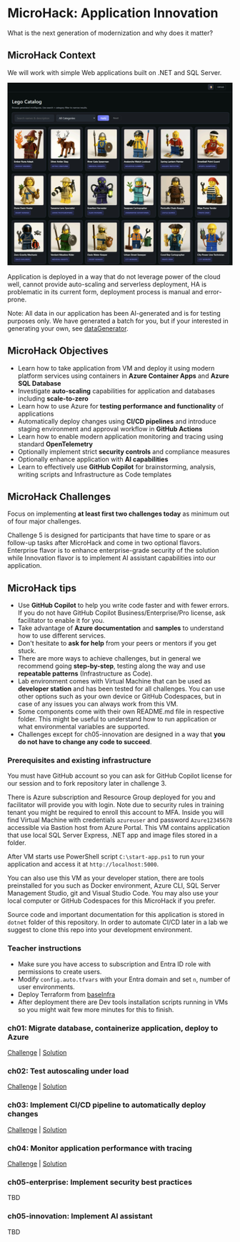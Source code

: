 # MicroHack: Application Innovation
What is the next generation of modernization and why does it matter?

## MicroHack Context
We will work with simple Web applications built on .NET and SQL Server.

![](./images/catalog.png)

Application is deployed in a way that do not leverage power of the cloud well, cannot provide auto-scaling and serverless deployment, HA is problematic in its current form, deployment process is manual and error-prone.

Note: All data in our application has been AI-generated and is for testing purposes only. We have generated a batch for you, but if your interested in generating your own, see [dataGenerator](/dataGenerator/README.md).

## MicroHack Objectives
- Learn how to take application from VM and deploy it using modern platform services using containers in **Azure Container Apps** and **Azure SQL Database**
- Investigate **auto-scaling** capabilities for application and databases including **scale-to-zero**
- Learn how to use Azure for **testing performance and functionality** of applications
- Automatically deploy changes using **CI/CD pipelines** and introduce staging environment and approval workflow in **GitHub Actions**
- Learn how to enable modern application monitoring and tracing using standard **OpenTelemetry**
- Optionally implement strict **security controls** and compliance measures
- Optionally enhance application with **AI capabilities**
- Learn to effectively use **GitHub Copilot** for brainstorming, analysis, writing scripts and Infrastructure as Code templates

## MicroHack Challenges
Focus on implementing **at least first two challenges today** as minimum out of four major challenges. 

Challenge 5 is designed for participants that have time to spare or as follow-up tasks after MicroHack and come in two optional flavors. Enterprise flavor is to enhance enterprise-grade security of the solution while Innovation flavor is to implement AI assistant capabilities into our application.

## MicroHack tips
- Use **GitHub Copilot** to help you write code faster and with fewer errors. If you do not have GitHub Copilot Business/Enterprise/Pro license, ask facilitator to enable it for you.
- Take advantage of **Azure documentation** and **samples** to understand how to use different services.
- Don't hesitate to **ask for help** from your peers or mentors if you get stuck.
- There are more ways to achieve challenges, but in general we recommend going **step-by-step**, testing along the way and use **repeatable patterns** (Infrastructure as Code).
- Lab environment comes with Virtual Machine that can be used as **developer station** and has been tested for all challenges. You can use other options such as your own device or GitHub Codespaces, but in case of any issues you can always work from this VM.
- Some components come with their own README.md file in respective folder. This might be useful to understand how to run application or what environmental variables are supported.
- Challenges except for ch05-innovation are designed in a way that **you do not have to change any code to succeed**.

### Prerequisites and existing infrastructure
You must have GitHub account so you can ask for GitHub Copilot license for our session and to fork repository later in challenge 3.

There is Azure subscription and Resource Group deployed for you and facilitator will provide you with login. Note due to security rules in training tenant you might be required to enroll this account to MFA. Inside you will find Virtual Machine with credentials ```azureuser``` and password ```Azure12345678``` accessible via Bastion host from Azure Portal. This VM contains application that use local SQL Server Express, .NET app and image files stored in a folder.

After VM starts use PowerShell script ```C:\start-app.ps1``` to run your application and access it at ```http://localhost:5000```.

You can also use this VM as your developer station, there are tools preinstalled for you such as Docker environment, Azure CLI, SQL Server Management Studio, git and Visual Studio Code. You may also use your local computer or GitHub Codespaces for this MicroHack if you prefer.

Source code and important documentation for this application is stored in ```dotnet``` folder of this repository. In order to automate CI/CD later in a lab we suggest to clone this repo into your development environment.

### Teacher instructions
- Make sure you have access to subscription and Entra ID role with permissions to create users. 
- Modify `config.auto.tfvars` with your Entra domain and set `n`, number of user environments.
- Deploy Terraform from [baseInfra](./baseInfra/README.md)
- After deployment there are Dev tools installation scripts running in VMs so you might wait few more minutes for this to finish.

### ch01: Migrate database, containerize application, deploy to Azure
[Challenge](/challenges/ch01/README.md) | [Solution]( /solutions/ch01/README.md)

### ch02: Test autoscaling under load
[Challenge](/challenges/ch02/README.md) | [Solution]( /solutions/ch02/README.md)

### ch03: Implement CI/CD pipeline to automatically deploy changes
[Challenge](/challenges/ch03/README.md) | [Solution]( /solutions/ch03/README.md)

### ch04: Monitor application performance with tracing
[Challenge](/challenges/ch04/README.md) | [Solution]( /solutions/ch04/README.md)

### ch05-enterprise: Implement security best practices
TBD

### ch05-innovation: Implement AI assistant
TBD